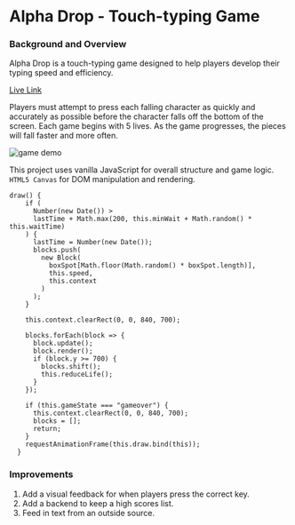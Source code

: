 # Alpha Drop - Touch-typing Game

### Background and Overview



Alpha Drop is a touch-typing game designed to help players develop their typing speed and efficiency.


[Live Link](https://sohbr.github.io/alphadrop/)

Players must attempt to press each falling character as quickly and accurately as possible before the character falls off the bottom of the screen. Each game begins with 5 lives. As the game progresses, the pieces will fall faster and more often.

![game demo](http://res.cloudinary.com/sohnbrian/image/upload/v1507309784/alpha_drop_demo_nun84u.gif)

This project uses vanilla JavaScript for overall structure and game logic. `HTML5 Canvas` for DOM manipulation and rendering.

```  
draw() {
    if (
      Number(new Date()) >
      lastTime + Math.max(200, this.minWait + Math.random() * this.waitTime)
    ) {
      lastTime = Number(new Date());
      blocks.push(
        new Block(
          boxSpot[Math.floor(Math.random() * boxSpot.length)],
          this.speed,
          this.context
        )
      );
    }

    this.context.clearRect(0, 0, 840, 700);

    blocks.forEach(block => {
      block.update();
      block.render();
      if (block.y >= 700) {
        blocks.shift();
        this.reduceLife();
      }
    });

    if (this.gameState === "gameover") {
      this.context.clearRect(0, 0, 840, 700);
      blocks = [];
      return;
    }
    requestAnimationFrame(this.draw.bind(this));
  }
```  


### Improvements

  1. Add a visual feedback for when players press the correct key.  
  2. Add a backend to keep a high scores list.
  3. Feed in text from an outside source. 
